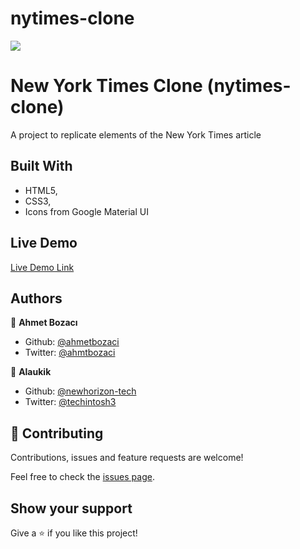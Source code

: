 # nytimes-clone

![](https://img.shields.io/badge/Microverse-blueviolet)

# New York Times Clone (nytimes-clone)

A project to replicate elements of the New York Times article


## Built With

- HTML5,
- CSS3,
- Icons from Google Material UI

## Live Demo

[Live Demo Link](https://newhorizon-tech.github.io/nytimes-clone/)



## Authors

👤 **Ahmet Bozacı**

- Github: [@ahmetbozaci ](https://github.com/ahmetbozaci )
- Twitter: [@ahmtbozaci](https://twitter.com/ahmtbozaci)

👤 **Alaukik**

- Github: [@newhorizon-tech](https://github.com/newhorizon-tech)
- Twitter: [@techintosh3](https://twitter.com/techintosh3)

## 🤝 Contributing

Contributions, issues and feature requests are welcome!

Feel free to check the [issues page](issues/).

## Show your support

Give a ⭐️ if you like this project!
